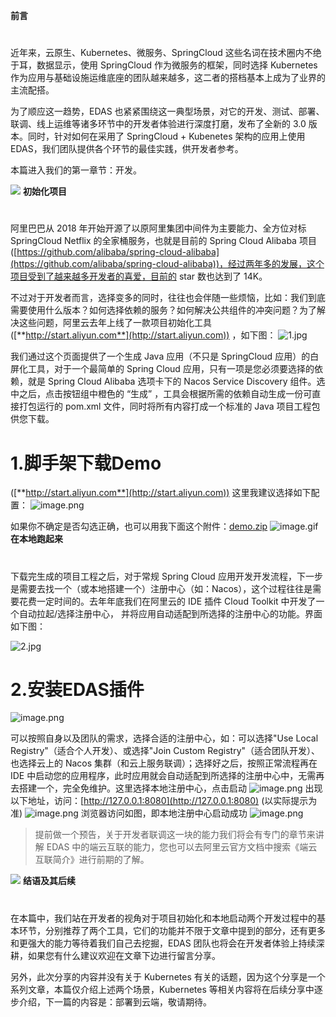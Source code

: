 **前言**
# 

近年来，云原生、Kubernetes、微服务、SpringCloud 这些名词在技术圈内不绝于耳，数据显示，使用 SpringCloud 作为微服务的框架，同时选择 Kubernetes 作为应用与基础设施运维底座的团队越来越多，这二者的搭档基本上成为了业界的主流配搭。

为了顺应这一趋势，EDAS 也紧紧围绕这一典型场景，对它的开发、测试、部署、联调、线上运维等诸多环节中的开发者体验进行深度打磨，发布了全新的 3.0 版本。同时，针对如何在采用了 SpringCloud + Kubenetes 架构的应用上使用 EDAS，我们团队提供各个环节的最佳实践，供开发者参考。

本篇进入我们的第一章节：开发。

![](https://raw.githubusercontent.com/choodsire666/blog-img/main/1.开发篇（脚手架下载）/277661a671ab9a2c9ce6811abfce6157.gif)
**初始化项目**
# 

阿里巴巴从 2018 年开始开源了以原阿里集团中间件为主要能力、全方位对标 SpringCloud Netflix 的全家桶服务，也就是目前的 Spring Cloud Alibaba 项目([https://github.com/alibaba/spring-cloud-alibaba](https://github.com/alibaba/spring-cloud-alibaba))，经过两年多的发展，这个项目受到了越来越多开发者的喜爱，目前的 star 数也达到了 14K。

不过对于开发者而言，选择变多的同时，往往也会伴随一些烦恼，比如：我们到底需要使用什么版本？如何选择依赖的服务？如何解决公共组件的冲突问题？为了解决这些问题，阿里云去年上线了一款项目初始化工具([**http://start.aliyun.com**](http://start.aliyun.com)) ，如下图：
![1.jpg](https://raw.githubusercontent.com/choodsire666/blog-img/main/1.开发篇（脚手架下载）/254eb581fa3e5298c893ccce3399de62.jpeg)

我们通过这个页面提供了一个生成 Java 应用（不只是 SpringCloud 应用）的白屏化工具，对于一个最简单的 Spring Cloud 应用，只有一项是您必须要选择的依赖，就是 Spring Cloud Alibaba 选项卡下的 Nacos Service Discovery 组件。选中之后，点击按钮组中橙色的 “生成” ，工具会根据所需的依赖自动生成一份可直接打包运行的 pom.xml 文件，同时将所有内容打成一个标准的 Java 项目工程包供您下载。

# 1.脚手架下载Demo

([**http://start.aliyun.com**](http://start.aliyun.com)) 这里我建议选择如下配置：
![image.png](https://raw.githubusercontent.com/choodsire666/blog-img/main/1.开发篇（脚手架下载）/c0565812dae188d492f208c87fced52e.png)


如果你不确定是否勾选正确，也可以用我下面这个附件：[demo.zip](https://www.yuque.com/attachments/yuque/0/2024/zip/29688613/1711615063556-ddc95645-8739-4779-9f92-a2fd0cd7311d.zip?_lake_card=%7B%22src%22%3A%22https%3A%2F%2Fwww.yuque.com%2Fattachments%2Fyuque%2F0%2F2024%2Fzip%2F29688613%2F1711615063556-ddc95645-8739-4779-9f92-a2fd0cd7311d.zip%22%2C%22name%22%3A%22demo.zip%22%2C%22size%22%3A74065%2C%22ext%22%3A%22zip%22%2C%22source%22%3A%22%22%2C%22status%22%3A%22done%22%2C%22download%22%3Atrue%2C%22taskId%22%3A%22u10ffafe9-8944-434f-9034-6deb9b25047%22%2C%22taskType%22%3A%22transfer%22%2C%22type%22%3A%22application%2Fzip%22%2C%22mode%22%3A%22title%22%2C%22id%22%3A%22nuO3b%22%2C%22card%22%3A%22file%22%7D)
![image.gif](https://raw.githubusercontent.com/choodsire666/blog-img/main/1.开发篇（脚手架下载）/3952077c92c68f64c257749a5abffb50.gif)
**在本地跑起来**
# 

下载完生成的项目工程之后，对于常规 Spring Cloud 应用开发开发流程，下一步是需要去找一个（或本地搭建一个）注册中心（如：Nacos），这个过程往往是需要花费一定时间的。去年年底我们在阿里云的 IDE 插件 Cloud Toolkit 中开发了一个自动拉起/选择注册中心， 并将应用自动适配到所选择的注册中心的功能。界面如下图：

![2.jpg](https://raw.githubusercontent.com/choodsire666/blog-img/main/1.开发篇（脚手架下载）/ea60982cc2046c41c9607733c1f630fa.jpeg)
# 2.安装EDAS插件

![image.png](https://raw.githubusercontent.com/choodsire666/blog-img/main/1.开发篇（脚手架下载）/043a8a7ed631d9f28c9d22d6387d1943.png)

可以按照自身以及团队的需求，选择合适的注册中心，如：可以选择"Use Local Registry"（适合个人开发）、或选择"Join Custom Registry"（适合团队开发）、也选择云上的 Nacos 集群（和云上服务联调）；选择好之后，按照正常流程再在 IDE 中启动您的应用程序，此时应用就会自动适配到所选择的注册中心中，无需再去搭建一个，完全免维护。这里选择本地注册中心，点击启动
![image.png](https://raw.githubusercontent.com/choodsire666/blog-img/main/1.开发篇（脚手架下载）/e9831f485b51574c2f3089eeec0842e0.png)
出现以下地址，访问：[http://127.0.0.1:8080](http://127.0.0.1:8080)  (以实际提示为准)
![image.png](https://raw.githubusercontent.com/choodsire666/blog-img/main/1.开发篇（脚手架下载）/e5aff1ebf7bd019cd515531ec316831b.png)
浏览器访问如图，即本地注册中心启动成功
![image.png](https://raw.githubusercontent.com/choodsire666/blog-img/main/1.开发篇（脚手架下载）/2660bde521d90d2c9313e05b2a3622d7.png)

> 提前做一个预告，关于开发者联调这一块的能力我们将会有专门的章节来讲解 EDAS 中的端云互联的能力，您也可以去阿里云官方文档中搜索《端云互联简介》进行前期的了解。


![](https://raw.githubusercontent.com/choodsire666/blog-img/main/1.开发篇（脚手架下载）/b131bcc7e7ae9d7e93937ce71fdde2a1.gif)
**结语及其后续**
# 

在本篇中，我们站在开发者的视角对于项目初始化和本地启动两个开发过程中的基本环节，分别推荐了两个工具，它们的功能并不限于文章中提到的部分，还有更多和更强大的能力等待着我们自己去挖掘，EDAS 团队也将会在开发者体验上持续深耕，如果您有什么建议欢迎在文章下边进行留言分享。

另外，此次分享的内容并没有关于 Kubernetes 有关的话题，因为这个分享是一个系列文章，本篇仅介绍上述两个场景，Kubernetes 等相关内容将在后续分享中逐步介绍，下一篇的内容是：部署到云端，敬请期待。
